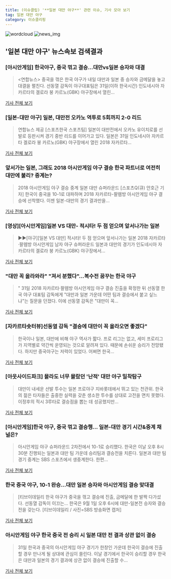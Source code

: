 ```yaml
---
title: (이슈클립) '**일본 대만 야구**' 관련 이슈, 기사 모아 보기
tag: 일본 대만 야구
category: 이슈클리핑
---
```

![wordcloud](https://s3.ap-northeast-2.amazonaws.com/lyrics101-wordcloud/2018-08-31-1535721691.png)
![news_img](https://user-images.githubusercontent.com/42597476/44507050-1206f400-a6e4-11e8-8d98-7ffbfebb353f.png)
## **'**일본 대만 야구**'** 뉴스속보 검색결과
### [아시안게임] 한국야구, 중국 꺾고 결승…대만vs일본 승자와 대결

><연합뉴스> 중국을 꺾은 한국 야구가 내일 대만과 일본 중 승자와 금메달을 놓고 대결을 펼친다. 선동열 감독이 야구대표팀은 31일(이하 한국시간) 인도네시아 자카르타의 겔로라 붕 카르노(GBK) 야구장에서 열린...

<a href="http://www.dt.co.kr/contents.html?article_no=2018083102109919040011&ref=naver" target="_blank">기사 전체 보기</a>

### [일본-대만 야구] 일본, 대만전 오카노 역투로 5회까지 2-0 리드

>연합뉴스 제공 [스포츠한국 스포츠팀] 일본이 대만전에서 오카노 유이치로를 선발로 등판시켜 경기 중반 리드를 이어가고 있다. 일본은 31일 인도네시아 자카르타 겔로라 붕 카르노(GBK) 야구장에서 열린 2018 자카르타...

<a href="http://sports.hankooki.com/lpage/baseball/201808/sp2018083122144057360.htm" target="_blank">기사 전체 보기</a>

### 앞서가는 일본, 그래도 2018 아시안게임 야구 결승 한국 파트너로 여전히 대만에 불리? 중계는?

>2018 아시안게임 야구 결승 중계 일본 대만 슈퍼라운드 [스포츠Q(큐) 안호근 기자] 한국이 중국을 10-1로 대파하며 2018 자카르타-팔렘방 아시안게임 야구 결승에 선착했다.  이젠 일본-대만의 경기 결과만을...

<a href="http://www.sportsq.co.kr/news/articleView.html?idxno=300964" target="_blank">기사 전체 보기</a>

### [영상][아시안게임]일본 VS 대만- 적시타! 두 점 얻으며 앞서나가는 일본

>▶▶[야구][일본 VS 대만] 적시타! 두 점 얻으며 앞서나가는 일본 2018 자카르타·팔렘방 아시안게임 남자 야구 슈퍼라운드 일본과 대만의 경기가 인도네시아 자카르타의 겔로라 붕 카르노(GBK) 야구장에서...

<a href="https://programs.sbs.co.kr/sports/ag2018/article/56053/S10009194196" target="_blank">기사 전체 보기</a>

### "대만 꼭 올라와라" "져서 분했다"...복수전 꿈꾸는 한국 야구

>" 31일 2018 자카르타·팔렘방 아시안게임 야구 결승 진출을 확정한 뒤 선동열 한국 야구 대표팀 감독에게 "대만과 일본 가운데 어떤 팀과 결승에서 붙고 싶느냐"는 질문을 던졌다. 이에 선동열 감독은 "대만이 꼭...

<a href="http://news.joins.com/article/olink/22524371" target="_blank">기사 전체 보기</a>

### [자카르타숏터뷰]선동열 감독 "결승에 대만이 꼭 올라오면 좋겠다"

>한국이나 일본, 대만에 비해 야구 역사가 짧다. 프로 리그는 없고, 세미 프로리그가 지역별로 약간씩 운영되는 것으로 알려져 있다. 때문에 손쉬운 승리가 전망됐다. 하지만 중국야구는 저력이 있었다. 어쩌면 한국...

<a href="http://sports.chosun.com/news/ntype.htm?id=201808310100297050022894&servicedate=20180831" target="_blank">기사 전체 보기</a>

### [아웃사이드파크] 몰라도 너무 몰랐던 '난적' 대만 야구 밀착탐구

>대만이 내세운 선발 투수는 일본 프로야구 지바롯데에서 뛰고 있는 천관위. 한국의 젊은 타자들은 출중한 실력을 갖춘 생소한 투수를 상대로 고전을 면치 못했다. 이정후의 적시 3루타로 결승점을 뽑는 데 성공했지만...

<a href="http://ilyo.co.kr/?ac=article_view&entry_id=308290" target="_blank">기사 전체 보기</a>

### [아시안게임]한국 야구, 중국 꺾고 결승행… 일본-대만 경기 시간&중계 채널은?

>아시안게임 야구 슈퍼라운드 2차전에서 10-1로 승리했다. 한국은 이날 오후 8시 30분 진행되는 일본과 대만 팀 가운데 승리팀과 결승전을 치른다. 일본과 대만 팀 경기 중계는 SBS 스포츠에서 생중계한다. 한편...

<a href="http://news20.busan.com/controller/newsController.jsp?newsId=20180831000208" target="_blank">기사 전체 보기</a>

### 한국 중국 야구, 10-1 완승…대만 일본 승자와 아시안게임 결승 맞대결

>[티브이데일리 한국 야구가 중국을 꺾고 결승에 진출, 금메달에 한 발짝 다가섰다. 선동열 감독이 이끄는... 한국은 9월 1일 오후 6시에 대만-일본전 승자와 결승전을 갖는다. [티브이데일리 / 사진=SBS 방송화면 캡처]

<a href="http://tvdaily.asiae.co.kr/read.php3?aid=15357089701390795002" target="_blank">기사 전체 보기</a>

### 아시안게임 야구 한국 중국 전 승리 시 일본 대만 전 결과 상관 없이 결승

>31일 한국과 중국의 아시안게임 야구 경기가 한창인 가운데 한국이 결승에 진출할 경우 만나게 될 상대에 관심이 쏠린다. 이날 경기에서 한국이 승리할 경우 한국은 대만과 일본의 경기 결과에 상관 없이 결승에 진출할 수...

<a href="http://www.kookje.co.kr/news2011/asp/newsbody.asp?code=0600&key=20180831.99099014896" target="_blank">기사 전체 보기</a>


